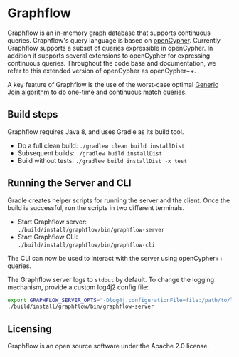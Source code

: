 Graphflow
=========

Graphflow is an in-memory graph database that supports continuous queries.
Graphflow's query language is based on [openCypher](http://opencypher.org).
Currently Graphflow supports a subset of queries expressible in openCypher.
In addition it supports several extensions to openCypher for expressing 
continuous queries. Throughout the code base and documentation, we refer to 
this extended version of openCypher as openCypher++.

A key feature of Graphflow is the use of the worst-case optimal 
[Generic Join algorithm](https://arxiv.org/abs/1310.3314) to do one-time 
and continuous match queries.

## Build steps

Graphflow requires Java 8, and uses Gradle as its build tool.

* Do a full clean build: `./gradlew clean build installDist`
* Subsequent builds: `./gradlew build installDist`
* Build without tests: `./gradlew build installDist -x test`

## Running the Server and CLI

Gradle creates helper scripts for running the server and the client.
Once the build is successful, run the scripts in two different terminals.

* Start Graphflow server:  
  `./build/install/graphflow/bin/graphflow-server`
* Start Graphflow CLI:  
  `./build/install/graphflow/bin/graphflow-cli`

The CLI can now be used to interact with the server using openCypher++ queries.

The Graphflow server logs to `stdout` by default. To change the logging mechanism, 
provide a custom log4j2 config file:
  ```bash
  export GRAPHFLOW_SERVER_OPTS="-Dlog4j.configurationFile=file:/path/to/log4j2.properties"  
  ./build/install/graphflow/bin/graphflow-server
  ```

## Licensing

Graphflow is an open source software under the Apache 2.0 license.
